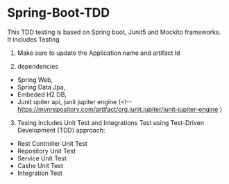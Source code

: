 # Spring-Boot-TDD
This TDD testing is based on Spring boot, Junit5 and Mockito frameworks. It includes Testing 


 1. Make sure to update the Application name and artifact Id   

 2. dependencies
   - Spring Web, 
   - Spring Data Jpa,
   - Embeded H2 DB,
   - Junit upiter api, junit jupiter engine (<!-- https://mvnrepository.com/artifact/org.junit.jupiter/junit-jupiter-engine )
    
 3. Tesing includes Unit Test and Integrations Test using Test-Driven Development (TDD) approach:
   - Rest Controller Unit Test
   - Repository Unit Test
   - Service Unit Test
   - Cashe Unit Test
   - Integration Test
